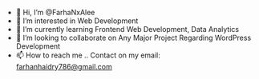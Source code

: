 - 👋 Hi, I’m @FarhaNxAlee
- 👀 I’m interested in Web Development  
- 🌱 I’m currently learning Frontend Web Development, Data Analytics
- 💞️ I’m looking to collaborate on Any Major Project Regarding WordPress Development
- 📫 How to reach me .. Contact on my email: farhanhaidry786@gmail.com

<!---
FarhaNxAlee/FarhaNxAlee is a ✨ special ✨ repository because its `README.md` (this file) appears on your GitHub profile.
You can click the Preview link to take a look at your changes.
--->
